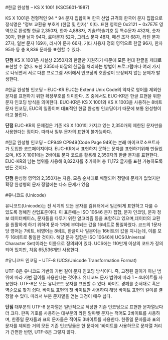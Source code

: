 ﻿#한글 완성형 – KS X 1001 (KSC5601-1987)

KS X 1001은 전형적인 94 * 94 문자 집합이며 한국 산업 규격의 한국어 문자 집합으로 정식명은 "정보 교환용 부호계 (한글 및 한자\)" 이다. 표현 영역은 0x2121 ~ 0x7E7E 영역으로 완성형 한글 2,350자, 한자 4,888자, 기술/학술기호 등 특수문자 432저, 숫자 30자, 한글 낱자 94자, 로마문자 52자, 그리스 문자 48자, 패션 조각 68자, 라틴 문자 27자, 일본 문자 169자, 러시아 문자 66자, 기타 사용자 정의 영역으로 한글 96자, 한자 95자 등 총 8,836 문자를 표현할 수 있다.

**단점**
 KS X 1001은 사실상 2350자의 한글만 지원하기 때문에 모든 현대 한글을 제대로 표현할 수 없다. 또한 2350자 바깥의 한글을 처리하는 방법이 프로그램마다 여러 가지로 나뉘면서 서로 다른 프로그램 사이에서 인코딩의 호환성이 보장되지 않는 문제가 발생한다.



#한글 완성형 인코딩 – EUC-KR
 EUC는 Extend Unix Code의 약자로 영어를 제외한 문자를 표현하기 위한 확장부호를 의미한다. 즈 중에서도 EUC-KR은 한글 표현을 위한 문자 인코딩 방식을 의미한다. EUC-KR은 KS X 1001와 KS X 1003을 사용하는 8비트 문자 인코딩, EUC의 일종이며 대표적인 한글 완성형 인코딩이기 때문에 보통 완성형이라고 불린다.

**단점**
 EUC-KR의 문제점은 기존 KS X 1001이 가지고 있는 2,350개의 제한된 문자만을 사용한다는 점이다. 따라서 일부 문자의 표현이 불가능하다.


#한글 완성형 인코딩 – CP949
 CP949(Code Page 949)는 본래 마이크로소프트사가 도입한 코드페이지이다. EUC-KR에서 표현하지 못하는 문자를 표현하기위해 만들었으며, KS X 1001에는 2바이트 문자 코드를 활용해 2,350자의 한글 문자를 표현한다. EUC-KR의 남는 범위를 사용해 8,822자를 추가하여 총 11,172 글자를 표현 가능하도록 만든 것이다.

**단점**
완성형 영역의 2,350자는 자음, 모음 순서대로 배열되어 정렬에 문제가 없었지만 확장 완성형의 문자 정렬에는 다소 문제가 있음


#유니코드 (Unicode)

유니코드(Unicode)는 전 세계의 모든 문자를 컴퓨터에서 일관되게 표현하고 다룰 수 있도록 정해진 산업표준이다. 이 표준에는 ISO 10646 문자 집합, 문자 인코딩, 문자 정보 데이터베이스, 문자들을 다루기 위한 알고리즘 등을 포함하고 있으며,데이터의 교환을 원활하게 하기 위하여 문자 1개에 부여되는 값을 16비트로 통일하였다. 코드의 1문자당 영어는 7비트, 비영어는 8비트, 한글이나 일본어는 16비트의 값을 지니는데, 이를 모두 16비트로 통일한 것이다.  해당 문자 집합은 ISO 10646에 UCS(Universal Character Set)이라는 이름으로 정의되어 있다. UCS에는 110만개 이상의 코드가 정의되어 있지만, 처음 65,536개만 사용한다.


#유니코드 인코딩 – UTF-8 (UCS/Unicode Transformation Format)

UTF-8은 유니코드 기반의 가변 길이 문자 인코딩 방식이다. 즉, 고정된 길이가 아닌 범위에 따라 가변 길이를 사용한다는 것이다. 유니코드 문자 범위에 따라 1 – 4바이트를 사용한다. UTF-8은 모든 유니코드 문자를 표현할 수 있다. 바이트 경꼐를 순서대로 혹은 역순으로 찾기 쉽다. 바이트 표현의 첫 바이트만 사용하여 해당 바이트 표현의 길이를 결정할 수 있다. 따라서 부분 문자열을 얻는 과정이 매우 쉽다.

**단점**
대부분의 UTF-8 문자열은 일반적으로 적당한 기존 인코딩으로 표현한 문자열보다 더 크다. 판독 기호를 사용하는 대부분의 라틴 알파벳 문자는 적어도 2바이트를 사용하며, 한중일 문자들과 표의 문자들은 적어도 3바이트를 사용한다.
한중일 문자들과 표의 문자를 제외한 거의 모든 기존 인코딩들은 한 문자에 1바이트를 사용하므로 문자열 처리가 간편한 반면, UTF-8은 그렇지 않다.

